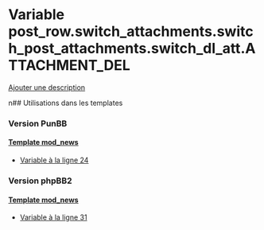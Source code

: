 # Variable post_row.switch_attachments.switch_post_attachments.switch_dl_att.ATTACHMENT_DEL
[Ajouter une description](https://fa-tvars.appspot.com/post_row.switch_attachments.switch_post_attachments.switch_dl_att.ATTACHMENT_DEL)

n## Utilisations dans les templates

### Version PunBB

#### [Template mod_news](punbb/mod_news.md)
* [Variable à la ligne 24](../punbb/mod_news.tpl#L24)

### Version phpBB2

#### [Template mod_news](subsilver/mod_news.md)
* [Variable à la ligne 31](../subsilver/mod_news.tpl#L31)